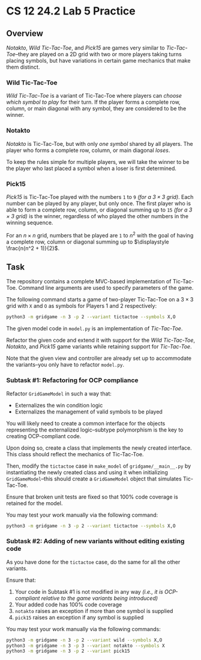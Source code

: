 # CS 12 24.2 Lab 5 Practice

## Overview

_Notakto_, _Wild Tic-Tac-Toe_, and _Pick15_ are games very similar to _Tic-Tac-Toe_–they are played on a 2D grid with two or more players taking turns placing symbols, but have variations in certain game mechanics that make them distinct.

### Wild Tic-Tac-Toe

_Wild Tic-Tac-Toe_ is a variant of Tic-Tac-Toe where players can _choose which symbol to play_ for their turn. If the player forms a complete row, column, or main diagonal with any symbol, they are considered to be the winner.

### Notakto

_Notakto_ is Tic-Tac-Toe, but with only _one symbol_ shared by all players. The player who forms a complete row, column, or main diagonal _loses_.

To keep the rules simple for multiple players, we will take the winner to be the player who last placed a symbol when a loser is first determined.

### Pick15

_Pick15_ is Tic-Tac-Toe played with the numbers `1` to `9` _(for a $`3 \times 3`$ grid)_. Each number can be played by any player, but only once. The first player who is able to form a complete row, column, or diagonal summing up to `15` _(for a $`3 \times 3`$ grid)_ is the winner, regardless of who played the other numbers in the winning sequence.

For an $n \times n$ grid, numbers that be played are `1` to $n^2$ with the goal of having a complete row, column or diagonal summing up to $\displaystyle \frac{n(n^2 + 1)}{2}$.

## Task

The repository contains a complete MVC-based implementation of Tic-Tac-Toe. Command line arguments are used to specify parameters of the game.

The following command starts a game of two-player Tic-Tac-Toe on a $3 \times 3$ grid with `X` and `O` as symbols for Players 1 and 2 respectively:

```bash
python3 -m gridgame -n 3 -p 2 --variant tictactoe --symbols X,O
```

The given model code in `model.py` is an implementation of _Tic-Tac-Toe_.

Refactor the given code and extend it with support for the _Wild Tic-Tac-Toe_, _Notakto_, and _Pick15_ game variants while retaining support for _Tic-Tac-Toe_.

Note that the given view and controller are already set up to accommodate the variants–you only have to refactor `model.py`.

### Subtask #1: Refactoring for OCP compliance

Refactor `GridGameModel` in such a way that:

- Externalizes the win condition logic
- Externalizes the management of valid symbols to be played

You will likely need to create a common interface for the objects representing the externalized logic–subtype polymorphism is the key to creating OCP-compliant code.

Upon doing so, create a class that implements the newly created interface. This class should reflect the mechanics of Tic-Tac-Toe.

Then, modify the `tictactoe` case in `make_model` of `gridgame/__main__.py` by instantiating the newly created class and using it when initializing `GridGameModel`–this should create a `GridGameModel` object that simulates Tic-Tac-Toe.

Ensure that broken unit tests are fixed so that 100% code coverage is retained for the model.

You may test your work manually via the following command:

```bash
python3 -m gridgame -n 3 -p 2 --variant tictactoe --symbols X,O
```

### Subtask #2: Adding of new variants without editing existing code

As you have done for the `tictactoe` case, do the same for all the other variants.

Ensure that:

1. Your code in Subtask #1 is not modified in any way _(i.e., it is OCP-compliant relative to the game variants being introduced)_
1. Your added code has 100% code coverage
1. `notakto` raises an exception if more than one symbol is supplied
1. `pick15` raises an exception if any symbol is supplied

You may test your work manually via the following commands:

```bash
python3 -m gridgame -n 3 -p 2 --variant wild --symbols X,O
python3 -m gridgame -n 3 -p 3 --variant notakto --symbols X
python3 -m gridgame -n 3 -p 2 --variant pick15
```
